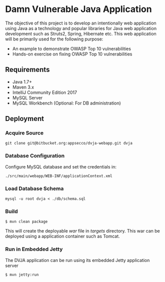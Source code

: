 # Damn Vulnerable Java Application

The objective of this project is to develop an intentionally web application using Java as a technology and popular libraries for Java web application development such as Struts2, Spring, Hibernate etc. This web application will be primarily used for the following purpose:

* An example to demonstrate OWASP Top 10 vulnerabilities
* Hands-on exercise on fixing OWASP Top 10 vulnerabilities

## Requirements

* Java 1.7+
* Maven 3.x
* IntelliJ Community Edition 2017
* MySQL Server
* MySQL Workbench \(Optional: For DB administration\)

## Deployment

### Acquire Source

```
git clone git@bitbucket.org:appsecco/dvja-webapp.git dvja
```

### Database Configuration

Configure MySQL database and set the credentials in:

```
./src/main/webapp/WEB-INF/applicationContext.xml
```

### Load Database Schema

```
mysql -u root dvja < ./db/schema.sql
```

### Build

```
$ mvn clean package
```

This will create the deployable _war_ file in _targets_ directory. This war can be deployed using a application container such as Tomcat.

### Run in Embedded Jetty

The DVJA application can be run using its embedded Jetty application server

```
$ mvn jetty:run
```



